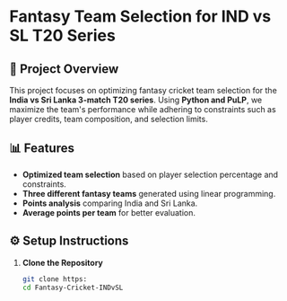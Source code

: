 # Fantasy Team Selection for IND vs SL T20 Series  

## 📌 Project Overview  
This project focuses on optimizing fantasy cricket team selection for the **India vs Sri Lanka 3-match T20 series**. Using **Python and PuLP**, we maximize the team's performance while adhering to constraints such as player credits, team composition, and selection limits.  

## 📊 Features  
- **Optimized team selection** based on player selection percentage and constraints.  
- **Three different fantasy teams** generated using linear programming.  
- **Points analysis** comparing India and Sri Lanka.  
- **Average points per team** for better evaluation.  

## ⚙️ Setup Instructions  
1. **Clone the Repository**  
   ```bash
   git clone https:
   cd Fantasy-Cricket-INDvSL
